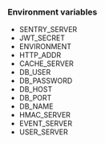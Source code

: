 ### Environment variables

* SENTRY_SERVER 
* JWT_SECRET
* ENVIRONMENT
* HTTP_ADDR
* CACHE_SERVER
* DB_USER
* DB_PASSWORD
* DB_HOST
* DB_PORT
* DB_NAME
* HMAC_SERVER
* EVENT_SERVER
* USER_SERVER